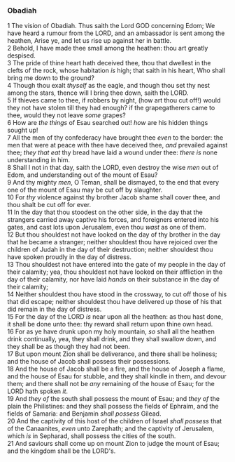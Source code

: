 ### Obadiah 

1 The vision of Obadiah. Thus saith the Lord GOD concerning Edom; We have heard a rumour from the LORD, and an ambassador is sent among the heathen, Arise ye, and let us rise up against her in battle.  
2 Behold, I have made thee small among the heathen: thou art greatly despised.  
3 The pride of thine heart hath deceived thee, thou that dwellest in the clefts of the rock, whose habitation *is* high; that saith in his heart, Who shall bring me down to the ground?  
4 Though thou exalt *thyself* as the eagle, and though thou set thy nest among the stars, thence will I bring thee down, saith the LORD.  
5 If thieves came to thee, if robbers by night, (how art thou cut off!) would they not have stolen till they had enough? if the grapegatherers came to thee, would they not leave *some* grapes?  
6 How are *the things* of Esau searched out! *how* are his hidden things sought up!  
7 All the men of thy confederacy have brought thee *even* to the border: the men that were at peace with thee have deceived thee, *and* prevailed against thee; *they that eat* thy bread have laid a wound under thee: *there is* none understanding in him.  
8 Shall I not in that day, saith the LORD, even destroy the wise *men* out of Edom, and understanding out of the mount of Esau?  
9 And thy mighty *men*, O Teman, shall be dismayed, to the end that every one of the mount of Esau may be cut off by slaughter.  
10 For *thy* violence against thy brother Jacob shame shall cover thee, and thou shalt be cut off for ever.  
11 In the day that thou stoodest on the other side, in the day that the strangers carried away captive his forces, and foreigners entered into his gates, and cast lots upon Jerusalem, even thou *wast* as one of them.  
12 But thou shouldest not have looked on the day of thy brother in the day that he became a stranger; neither shouldest thou have rejoiced over the children of Judah in the day of their destruction; neither shouldest thou have spoken proudly in the day of distress.  
13 Thou shouldest not have entered into the gate of my people in the day of their calamity; yea, thou shouldest not have looked on their affliction in the day of their calamity, nor have laid *hands* on their substance in the day of their calamity;  
14 Neither shouldest thou have stood in the crossway, to cut off those of his that did escape; neither shouldest thou have delivered up those of his that did remain in the day of distress.  
15 For the day of the LORD *is* near upon all the heathen: as thou hast done, it shall be done unto thee: thy reward shall return upon thine own head.  
16 For as ye have drunk upon my holy mountain, *so* shall all the heathen drink continually, yea, they shall drink, and they shall swallow down, and they shall be as though they had not been.  
17 But upon mount Zion shall be deliverance, and there shall be holiness; and the house of Jacob shall possess their possessions.  
18 And the house of Jacob shall be a fire, and the house of Joseph a flame, and the house of Esau for stubble, and they shall kindle in them, and devour them; and there shall not be *any* remaining of the house of Esau; for the LORD hath spoken *it*.  
19 And *they of* the south shall possess the mount of Esau; and *they of* the plain the Philistines: and they shall possess the fields of Ephraim, and the fields of Samaria: and Benjamin *shall possess* Gilead.  
20 And the captivity of this host of the children of Israel *shall possess* that of the Canaanites, *even* unto Zarephath; and the captivity of Jerusalem, which *is* in Sepharad, shall possess the cities of the south.  
21 And saviours shall come up on mount Zion to judge the mount of Esau; and the kingdom shall be the LORD's.  
